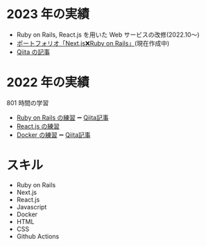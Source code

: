 # 2023 年の実績

- Ruby on Rails, React.js を用いた Web サービスの改修(2022.10〜)
- [ポートフォリオ「Next.js❌Ruby on Rails」](https://github.com/worldwidepark/portfolio)(現在作成中)
- [Qiita の記事](https://qiita.com/parkon_hhs)

# 2022 年の実績

801 時間の学習

- [Ruby on Rails の練習](https://github.com/worldwidepark/gassiper_rails) ➖ [Qiita記事](https://qiita.com/parkon_hhs/items/98304bc5112f0e0f6faf)
- [React.js の練習](https://github.com/worldwidepark/reactTodolist)
- [Docker の練習](https://github.com/worldwidepark/docker) ➖ [Qiita記事](https://qiita.com/parkon_hhs/items/7a37b4f2a3083be07988)

# スキル

- Ruby on Rails
- Next.js
- React.js
- Javascript
- Docker
- HTML
- CSS
- Github Actions

